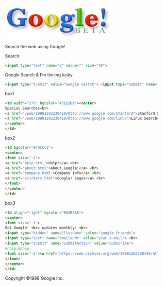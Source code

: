 ![Google](img/google.jpg)

Search the web using Google!

Search
```html
<input type="text" name="q" value="" size="40">
```

Google Search & I'm feeling lucky
```html
<input type="submit" value="Google Search"> <input type="submit" name="sa" value="I'm feeling lucky">
```
box1
```html
<td width="37%" bgcolor="#7EE5DA"><center>
Special Searches<br>
<a href="/web/19981202230410/http://www.google.com/stanford">Stanford Search</a><br>
<a href="/web/19981202230410/http://www.google.com/linux">Linux Search</a><br>
</center>
</td>
```
box2
```html
<td bgcolor="#70CCC2">
<center>
<font size="-1">
<a href="help.html">Help!</a> <br>
<a href="about.html">About Google!</a> <br>
<a href="company.html">Company Info</a> <br>
<a href="stickers.html">Google! Logos</a> <br>
</font>
</center>
</td>
```
box3
```html
<td align="right" bgcolor="#62B3AA">
<center>
<font size="-1">
Get Google! <br> updates monthly: <br>
<input type="hidden" name="listname" value="google-friends">
<input type="text" name="emailaddr" value="your e-mail"> <br>
<input type="submit" name="SubmitAction" value="Subscribe"> 
&nbsp;&nbsp;
<font size="-1"><a href="https://web.archive.org/web/19981202230410/http://www.findmail.com/list/google-friends/">Archive</a></font>      
</font>
</center>
</td>
```

Copyright ©1998 Google Inc.


